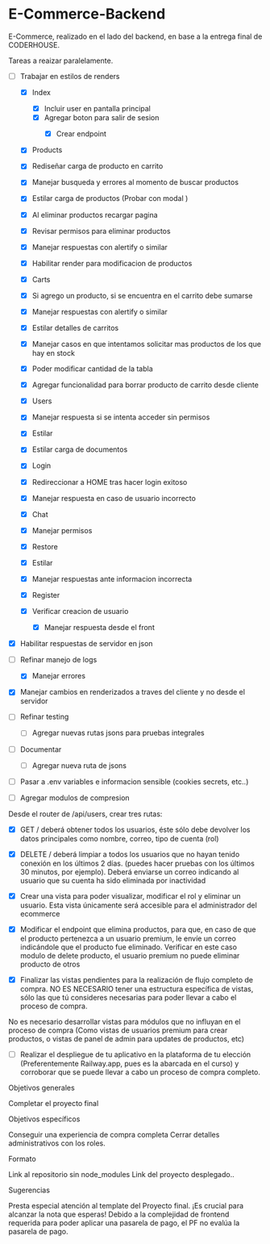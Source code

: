 # E-Commerce-Backend


E-Commerce, realizado en el lado del backend, en base a la entrega final de CODERHOUSE. 


Tareas a reaizar paralelamente. 

- [ ] Trabajar en estilos de renders

  - [X] Index
    - [X] Incluir user en pantalla principal
    - [X] Agregar boton para salir de sesion
      - [X] Crear endpoint


  - [X] Products
   - [X] Rediseñar carga de producto en carrito
   - [X] Manejar busqueda y errores al momento de buscar productos
   - [X] Estilar carga de productos (Probar con modal )
   - [X] Al eliminar productos recargar pagina
   - [X] Revisar permisos para eliminar productos
   - [X] Manejar respuestas con alertify o similar
   - [X] Habilitar render para modificacion de productos


  - [X] Carts
   - [X] Si agrego un producto, si se encuentra en el carrito debe sumarse
   - [X] Manejar respuestas con alertify o similar
   - [X] Estilar detalles de carritos
   - [X] Manejar casos en que intentamos solicitar mas productos de los que hay en stock
   - [X] Poder modificar cantidad de la tabla
   - [X] Agregar funcionalidad para borrar producto de carrito  desde cliente


  - [X] Users
   - [X] Manejar respuesta si se intenta acceder sin permisos
   - [X] Estilar
   - [X] Estilar carga de documentos


  - [X] Login
   - [X] Redireccionar a HOME tras hacer login exitoso
   - [X] Manejar respuesta en caso de usuario incorrecto

  - [X] Chat
   - [X] Manejar permisos 

  - [X] Restore
   - [X] Estilar
   - [X] Manejar respuestas ante informacion incorrecta

  - [X] Register
   - [X] Verificar creacion de usuario
       - [X] Manejar respuesta desde el front

- [X] Habilitar respuestas de servidor en json
- [ ] Refinar manejo de logs 
   - [X] Manejar errores
- [X] Manejar cambios en renderizados a traves del cliente y no desde el servidor
- [ ] Refinar testing
   - [ ] Agregar nuevas rutas jsons para pruebas integrales
- [ ] Documentar 
   - [ ] Agregar nueva ruta de jsons
- [ ] Pasar a .env variables e informacion sensible (cookies secrets, etc..)
- [ ] Agregar modulos de compresion

Desde el router de /api/users, crear tres rutas:


- [X] GET  /  deberá obtener todos los usuarios, éste sólo debe devolver los datos principales como nombre, correo, tipo de cuenta (rol)

- [X] DELETE / deberá limpiar a todos los usuarios que no hayan tenido conexión en los últimos 2 días. (puedes hacer pruebas con los últimos 30 minutos, por ejemplo). Deberá enviarse un correo indicando al usuario que su cuenta ha sido eliminada por inactividad

- [X] Crear una vista para poder visualizar, modificar el rol y eliminar un usuario. Esta vista únicamente será accesible para el administrador del ecommerce



- [X] Modificar el endpoint que elimina productos, para que, en caso de que el producto pertenezca a un usuario premium, le envíe un correo indicándole que el producto fue eliminado.
Verificar en este caso modulo de delete producto, el usuario premium no puede eliminar producto de otros


- [X] Finalizar las vistas pendientes para la realización de flujo completo de compra. NO ES NECESARIO tener una estructura específica de vistas, sólo las que tú consideres necesarias para poder llevar a cabo el proceso de compra.

No es necesario desarrollar vistas para módulos que no influyan en el proceso de compra (Como vistas de usuarios premium para crear productos, o vistas de panel de admin para updates de productos, etc)


- [ ] Realizar el despliegue de tu aplicativo en la plataforma de tu elección (Preferentemente Railway.app, pues es la abarcada en el curso) y corroborar que se puede llevar a cabo un proceso de compra completo.


Objetivos generales

Completar el proyecto final 

Objetivos específicos

Conseguir una experiencia de compra completa
Cerrar detalles administrativos con los roles.

Formato

Link al repositorio sin node_modules
Link del proyecto desplegado..

Sugerencias

Presta especial atención al template del Proyecto final. ¡Es crucial para alcanzar la nota que esperas!
Debido a la complejidad de frontend requerida para poder aplicar una pasarela de pago, el PF no evalúa la pasarela de pago.

